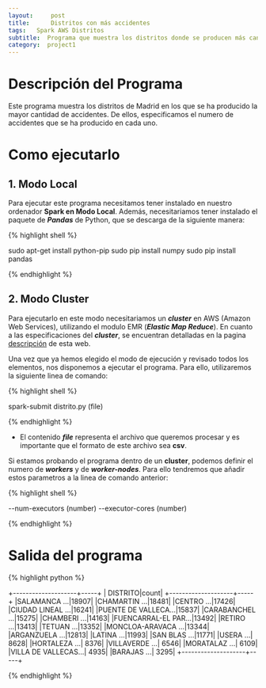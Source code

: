 ```yaml
---
layout:     post
title:      Distritos con más accidentes
tags: 	Spark AWS Distritos
subtitle:  Programa que muestra los distritos donde se producen más cantidad de accidentes
category:  project1
---
```

<!-- Start Writing Below in Markdown -->

# Descripción del Programa
Este programa muestra los distritos de Madrid en los que se ha producido la mayor cantidad de accidentes. De ellos, especificamos el numero de accidentes que se ha producido en cada uno.
# Como ejecutarlo

## 1. Modo Local
Para ejecutar este programa necesitamos tener instalado en nuestro ordenador **Spark en Modo Local**. Además, necesitariamos tener instalado el paquete de ***Pandas*** de Python, que se descarga de la siguiente manera:

{% highlight shell %}

sudo apt-get install python-pip
sudo pip install numpy
sudo pip install pandas

{% endhighlight %}

## 2. Modo Cluster
Para ejecutarlo en este modo necesitariamos un ***cluster*** en AWS (Amazon Web Services), utilizando el modulo EMR (***Elastic Map Reduce***). En cuanto a las especificaciones del ***cluster***, se encuentran detalladas en la pagina [descripción][1] de esta web.



Una vez que ya hemos elegido el modo de ejecución y revisado todos los elementos, nos disponemos a ejecutar el programa. Para ello, utilizaremos la siguiente linea de comando: 

{% highlight shell %}

spark-submit distrito.py (file)

{% endhighlight %}

- El contenido ***file*** representa el archivo que queremos procesar y es importante que el formato de este archivo sea **csv**.


Si estamos probando el programa dentro de un **cluster**, podemos definir el numero de ***workers*** y de ***worker-nodes***. Para ello tendremos que añadir estos parametros a la linea de comando anterior:

{% highlight shell %}

--num-executors (number) --executor-cores (number)

{% endhighlight %}


# Salida del programa

{% highlight python %}

+--------------------+-----+
|            DISTRITO|count|
+--------------------+-----+
|SALAMANCA        ...|18907|
|CHAMARTIN        ...|18481|
|CENTRO           ...|17426|
|CIUDAD LINEAL    ...|16241|
|PUENTE DE VALLECA...|15837|
|CARABANCHEL      ...|15275|
|CHAMBERI         ...|14163|
|FUENCARRAL-EL PAR...|13492|
|RETIRO           ...|13413|
|TETUAN           ...|13352|
|MONCLOA-ARAVACA  ...|13344|
|ARGANZUELA       ...|12813|
|LATINA           ...|11993|
|SAN BLAS         ...|11771|
|USERA            ...| 8628|
|HORTALEZA        ...| 8376|
|VILLAVERDE       ...| 6546|
|MORATALAZ        ...| 6109|
|VILLA DE VALLECAS...| 4935|
|BARAJAS          ...| 3295|
+--------------------+-----+

{% endhighlight %}


[1]:https://artuyero.github.io/Cloud_BigData_UCM//about/